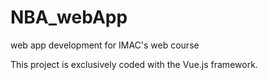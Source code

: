 # NBA_webApp
web app development for IMAC's web course

This project is exclusively coded with the Vue.js framework.
